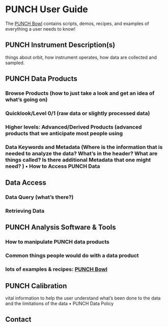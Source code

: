# PUNCH User Guide
The [PUNCH Bowl](https://github.com/punch_mission/punch-bowl/) contains scripts, demos, recipes, and examples of everything a user needs to know!  

## PUNCH Instrument Description(s)
things about orbit, how instrument operates, how data are collected and sampled.

## PUNCH Data Products
### Browse Products (how to just take a look and get an idea of what’s going on)
### Quicklook/Level 0/1 (raw data or slightly processed data)
### Higher levels: Advanced/Derived Products (advanced products that we anticipate most people using
### Data Keywords and Metadata (Where is the information that is needed to analyze the data? What’s in the header? What are things called? Is there additional Metadata that one might need? ) • How to Access PUNCH Data

## Data Access
### Data Query (what’s there?)
### Retrieving Data 

## PUNCH Analysis Software & Tools
### How to manipulate PUNCH data products
### Common things people would do with a data product
### lots of examples & recipes:  [PUNCH Bowl](https://github.com/punch_mission/punch-bowl/)

## PUNCH Calibration
vital information to help the user understand what’s been done to the data and the limitations of the data • PUNCH Data Policy

## Contact
